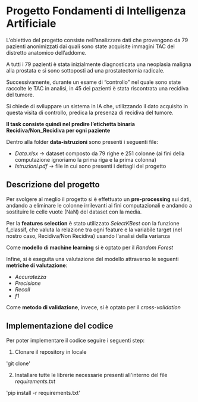 # Progetto Fondamenti di Intelligenza Artificiale
L’obiettivo del progetto consiste nell’analizzare dati che provengono da 79 pazienti anonimizzati dai quali sono state acquisite immagini TAC del distretto anatomico dell’addome.

A tutti i 79 pazienti è stata inizialmente diagnosticata una neoplasia maligna alla prostata e si sono sottoposti ad una prostatectomia radicale.

Successivamente, durante un esame di “controllo” nel quale sono state raccolte le TAC in analisi, in 45 dei pazienti è stata riscontrata una recidiva del tumore.

Si chiede di sviluppare un sistema in IA che, utilizzando il dato acquisito in questa visita di controllo, predica la presenza di recidiva del tumore.

**Il task consiste quindi nel predire l’etichetta binaria Recidiva/Non_Recidiva per ogni paziente**

Dentro alla folder **data-istruzioni** sono presenti i seguenti file:
* *Data.xlsx* -> dataset composto da 79 righe e 251 colonne (ai fini della computazione ignoriamo la prima riga e la prima colonna)
* *Istruzioni.pdf* -> file in cui sono presenti i dettagli del progetto

## Descrizione del progetto

Per svolgere al meglio il progetto si è effettuato un **pre-processing** sui dati, andando a eliminare le colonne irrilevanti ai fini computazionali e andando a sostituire le celle vuote (NaN) del dataset con la media.

Per la **features selection** è stato utilizzato *SelectKBest* con la funzione f_classif, che valuta la relazione tra ogni feature e la variabile target (nel nostro caso, Recidiva/Non Recidiva) usando l'analisi della varianza

Come **modello di machine learning** si è optato per il *Random Forest*

Infine, si è eseguita una valutazione del modello attraverso le seguenti **metriche di valutazione**:
* *Accuratezza*
* *Precisione*
* *Recall*
* *f1*

Come **metodo di validazione**, invece, si è optato per il *cross-validation*

## Implementazione del codice

Per poter implementare il codice seguire i seguenti step:

1. Clonare il repository in locale

'git clone'

2. Installare tutte le librerie necessarie presenti all'interno del file *requirements.txt*

'pip install -r requirements.txt'






